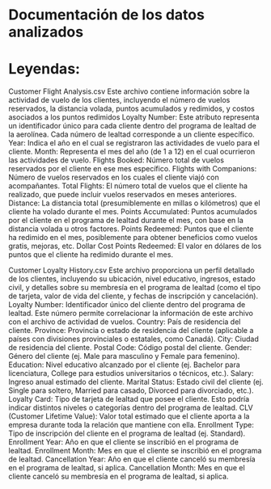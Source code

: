 # Documentación de los datos analizados


# Leyendas:

Customer Flight Analysis.csv
Este archivo contiene información sobre la actividad de vuelo de los clientes, incluyendo el número de
vuelos reservados, la distancia volada, puntos acumulados y redimidos, y costos asociados a los puntos
redimidos
Loyalty Number: Este atributo representa un identificador único para cada cliente dentro del
programa de lealtad de la aerolínea. Cada número de lealtad corresponde a un cliente específico.
Year: Indica el año en el cual se registraron las actividades de vuelo para el cliente.
Month: Representa el mes del año (de 1 a 12) en el cual ocurrieron las actividades de vuelo.
Flights Booked: Número total de vuelos reservados por el cliente en ese mes específico.
Flights with Companions: Número de vuelos reservados en los cuales el cliente viajó con
acompañantes.
Total Flights: El número total de vuelos que el cliente ha realizado, que puede incluir vuelos
reservados en meses anteriores.
Distance: La distancia total (presumiblemente en millas o kilómetros) que el cliente ha volado
durante el mes.
Points Accumulated: Puntos acumulados por el cliente en el programa de lealtad durante el mes,
con base en la distancia volada u otros factores.
Points Redeemed: Puntos que el cliente ha redimido en el mes, posiblemente para obtener
beneficios como vuelos gratis, mejoras, etc.
Dollar Cost Points Redeemed: El valor en dólares de los puntos que el cliente ha redimido durante
el mes.


Customer Loyalty History.csv
Este archivo proporciona un perfil detallado de los clientes, incluyendo su ubicación, nivel educativo,
ingresos, estado civil, y detalles sobre su membresía en el programa de lealtad (como el tipo de tarjeta,
valor de vida del cliente, y fechas de inscripción y cancelación).
Loyalty Number: Identificador único del cliente dentro del programa de lealtad. Este número permite
correlacionar la información de este archivo con el archivo de actividad de vuelos.
Country: País de residencia del cliente.
Province: Provincia o estado de residencia del cliente (aplicable a países con divisiones provinciales
o estatales, como Canadá).
City: Ciudad de residencia del cliente.
Postal Code: Código postal del cliente.
Gender: Género del cliente (ej. Male para masculino y Female para femenino).
Education: Nivel educativo alcanzado por el cliente (ej. Bachelor para licenciatura, College para
estudios universitarios o técnicos, etc.).
Salary: Ingreso anual estimado del cliente.
Marital Status: Estado civil del cliente (ej. Single para soltero, Married para casado, Divorced para
divorciado, etc.).
Loyalty Card: Tipo de tarjeta de lealtad que posee el cliente. Esto podría indicar distintos niveles o
categorías dentro del programa de lealtad.
CLV (Customer Lifetime Value): Valor total estimado que el cliente aporta a la empresa durante
toda la relación que mantiene con ella.
Enrollment Type: Tipo de inscripción del cliente en el programa de lealtad (ej. Standard).
Enrollment Year: Año en que el cliente se inscribió en el programa de lealtad.
Enrollment Month: Mes en que el cliente se inscribió en el programa de lealtad.
Cancellation Year: Año en que el cliente canceló su membresía en el programa de lealtad, si aplica.
Cancellation Month: Mes en que el cliente canceló su membresía en el programa de lealtad, si
aplica.




